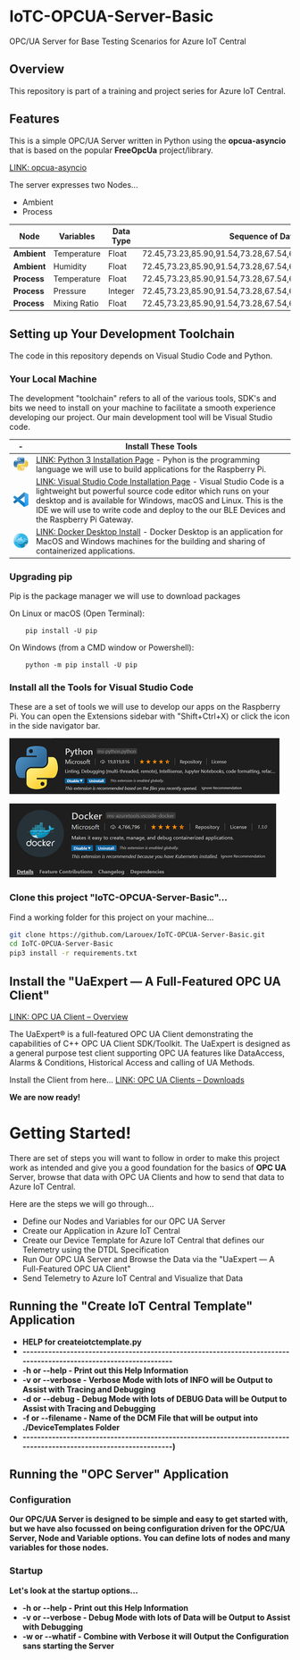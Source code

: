 # IoTC-OPCUA-Server-Basic
OPC/UA Server for Base Testing Scenarios for Azure IoT Central

## Overview
This repository is part of a training and project series for Azure IoT Central.

## Features
This is a simple OPC/UA Server written in Python using the <b>opcua-asyncio</b> that is based on the popular <b>FreeOpcUa</b> project/library.

[LINK: opcua-asyncio](https://github.com/FreeOpcUa/opcua-asyncio)

The server expresses two Nodes...

  * Ambient
  * Process



| Node | Variables | Data Type | Sequence of Data |
|---|---|---|---|
| <b>Ambient</b> | Temperature | Float | 72.45,73.23,85.90,91.54,73.28,67.54,69.28,81.54,73.68,81.23 |
| <b>Ambient</b> | Humidity | Float | 72.45,73.23,85.90,91.54,73.28,67.54,69.28,81.54,73.68,81.23 |
| <b>Process</b> | Temperature | Float | 72.45,73.23,85.90,91.54,73.28,67.54,69.28,81.54,73.68,81.23 |
| <b>Process</b> | Pressure | Integer | 72.45,73.23,85.90,91.54,73.28,67.54,69.28,81.54,73.68,81.23 |
| <b>Process</b> | Mixing Ratio | Float | 72.45,73.23,85.90,91.54,73.28,67.54,69.28,81.54,73.68,81.23 |

## Setting up Your Development Toolchain
The code in this repository depends on Visual Studio Code and Python.

### Your Local Machine
The development "toolchain" refers to all of the various tools, SDK's and bits we need to install on your machine to facilitate a smooth experience developing our project. Our main development tool will be Visual Studio code. 

| - | Install These Tools |
|---|---|
| ![Python](./Assets/python-icon-100.png) | [LINK: Python 3 Installation Page](https://www.python.org/downloads/) - Pyhon is the programming language we will use to build applications for the Raspberry Pi. |
| ![Visual Studio Code](./Assets/vs-code-icon-100.png) | [LINK: Visual Studio Code Installation Page](https://code.visualstudio.com/download) - Visual Studio Code is a lightweight but powerful source code editor which runs on your desktop and is available for Windows, macOS and Linux. This is the IDE we will use to write code and deploy to the our BLE Devices and the Raspberry Pi Gateway.  |
| ![Docker](./Assets/docker-icon-100.png) | [LINK: Docker Desktop Install](https://www.docker.com/products/docker-desktop) - Docker Desktop is an application for MacOS and Windows machines for the building and sharing of containerized applications. |

### Upgrading pip
Pip is the package manager we will use to download packages

On Linux or macOS (Open Terminal):
```
    pip install -U pip
```
On Windows (from a CMD window or Powershell):
```
    python -m pip install -U pip
```

### Install all the Tools for Visual Studio Code
These are a set of tools we will use to develop our apps on the Raspberry Pi. You can open the Extensions sidebar with "Shift+Ctrl+X) or click the icon in the side navigator bar.

![alt text](./Assets/vs-code-python-sml.png "VS Code Python")

![alt text](./Assets/vs-code-docker-sml.png "VS Code Docker")

### Clone this project "IoTC-OPCUA-Server-Basic"...
Find a working folder for this project on your machine...
````bash
git clone https://github.com/Larouex/IoTC-OPCUA-Server-Basic.git
cd IoTC-OPCUA-Server-Basic
pip3 install -r requirements.txt
````

## Install the "UaExpert — A Full-Featured OPC UA Client"
[LINK: OPC UA Client – Overview](https://www.unified-automation.com/products/development-tools/uaexpert.html)

The UaExpert® is a full-featured OPC UA Client demonstrating the capabilities of C++ OPC UA Client SDK/Toolkit. The UaExpert is designed as a general purpose test client supporting OPC UA features like DataAccess, Alarms & Conditions, Historical Access and calling of UA Methods.

Install the Client from here...
[LINK: OPC UA Clients – Downloads](https://www.unified-automation.com/downloads/opc-ua-clients.html)

<b>We are now ready!</b>

# Getting Started!
There are set of steps you will want to follow in order to make this project work as intended and give you a good foundation for the basics of <b>OPC UA</b> Server, browse that data with OPC UA Clients and how to send that data to Azure IoT Central.

Here are the steps we will go through...

  * Define our Nodes and Variables for our OPC UA Server
  * Create our Application in Azure IoT Central
  * Create our Device Template for Azure IoT Central that defines our Telemetry using the DTDL Specification
  * Run Our OPC UA Server and Browse the Data via the "UaExpert — A Full-Featured OPC UA Client"
  * Send Telemetry to Azure IoT Central and Visualize that Data

## Running the "Create IoT Central Template" Application

  * <b>HELP for createiotctemplate.py</b>
  * <b>------------------------------------------------------------------------------------------------------------------</b>
  * <b>-h or --help - Print out this Help Information</b>
  * <b>-v or --verbose - Verbose Mode with lots of INFO will be Output to Assist with Tracing and Debugging</b>
  * <b>-d or --debug - Debug Mode with lots of DEBUG Data will be Output to Assist with Tracing and Debugging</b>
  * <b>-f or --filename - Name of the DCM File that will be output into ./DeviceTemplates Folder</b>
  * <b>------------------------------------------------------------------------------------------------------------------)

## Running the "OPC Server" Application

### Configuration
Our OPC/UA Server is designed to be simple and easy to get started with, but we have also focussed on being configuration driven for the OPC/UA Server, Node and Variable options. You can define lots of nodes and many variables for those nodes.

### Startup
Let's look at the startup options...

* <b>-h or --help</b> - Print out this Help Information
* <b>-v or --verbose</b> -  Debug Mode with lots of Data will be Output to Assist with Debugging
* <b>-w or --whatif</b> - Combine with Verbose it will Output the Configuration sans starting the Server


